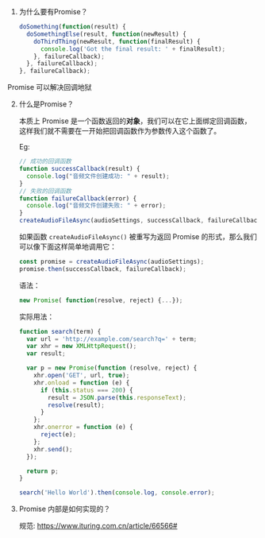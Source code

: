 1. 为什么要有Promise？

   ```js
   doSomething(function(result) {
     doSomethingElse(result, function(newResult) {
       doThirdThing(newResult, function(finalResult) {
         console.log('Got the final result: ' + finalResult);
       }, failureCallback);
     }, failureCallback);
   }, failureCallback);
   ```

  Promise 可以解决回调地狱

2. 什么是Promise？

   本质上 Promise 是一个函数返回的**对象**，我们可以在它上面绑定回调函数，这样我们就不需要在一开始把回调函数作为参数传入这个函数了。

   Eg:

   ```js
   // 成功的回调函数
   function successCallback(result) {
     console.log("音频文件创建成功: " + result);
   }
   // 失败的回调函数
   function failureCallback(error) {
     console.log("音频文件创建失败: " + error);
   }
   createAudioFileAsync(audioSettings, successCallback, failureCallback)
   ```

   如果函数 `createAudioFileAsync()` 被重写为返回 Promise 的形式，那么我们可以像下面这样简单地调用它：

   ```js
   const promise = createAudioFileAsync(audioSettings); 
   promise.then(successCallback, failureCallback);
   ```

   语法：

   ```js
   new Promise( function(resolve, reject) {...});
   ```

   实际用法：

   ```js
   function search(term) {
     var url = 'http://example.com/search?q=' + term;
     var xhr = new XMLHttpRequest();
     var result;
   
     var p = new Promise(function (resolve, reject) {
       xhr.open('GET', url, true);
       xhr.onload = function (e) {
         if (this.status === 200) {
           result = JSON.parse(this.responseText);
           resolve(result);
         }
       };
       xhr.onerror = function (e) {
         reject(e);
       };
       xhr.send();
     });
   
     return p;
   }
   
   search('Hello World').then(console.log, console.error);
   ```

   

3. Promise 内部是如何实现的？

   规范: https://www.ituring.com.cn/article/66566#

